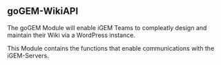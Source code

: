 ## goGEM-WikiAPI ##
The goGEM Module will enable iGEM Teams to compleatly design and maintain their Wiki via a WordPress instance.

This Module contains the functions that enable communications with the iGEM-Servers.
